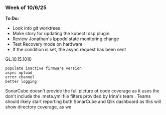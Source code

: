 ### Week of 10/6/25

**To Do:**
- Look into git worktrees
- Make story for updating the kubectl dsp plugin.
- Review Jonathan's Ippodd state monitoring change
- Test Recovery mode on hardware
- If the condition is set, the async request has been sent

GL.10.15.1010

	populate inactive firmware version
	async upload
	error channel
	better logging

SonarCube doesn't provide the full picture of code coverage as it uses the  don't include the .meta.yml file filters provided by Irina's team . Teams should likely start reporting both SonarCube and Qlik dashboard as this will show directory coverage, as we